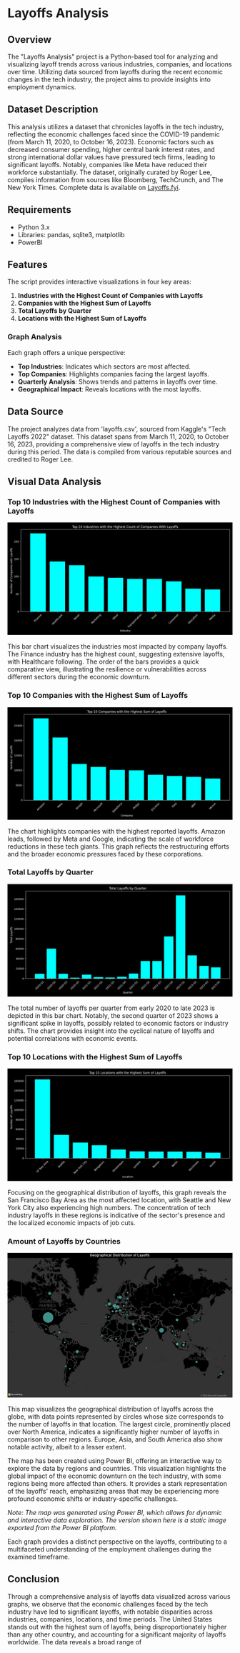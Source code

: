# Layoffs Analysis

## Overview
The "Layoffs Analysis" project is a Python-based tool for analyzing and visualizing layoff trends across various industries, 
companies, and locations over time. Utilizing data sourced from layoffs during the recent economic changes in the tech industry,
the project aims to provide insights into employment dynamics.

## Dataset Description
This analysis utilizes a dataset that chronicles layoffs in the tech industry, 
reflecting the economic challenges faced since the COVID-19 pandemic 
(from March 11, 2020, to October 16, 2023). Economic factors such as decreased consumer spending, 
higher central bank interest rates, and strong international dollar values have pressured tech firms, 
leading to significant layoffs. Notably, companies like Meta have reduced their workforce substantially. 
The dataset, originally curated by Roger Lee, compiles information from sources like Bloomberg, TechCrunch, 
and The New York Times. Complete data is available on [Layoffs.fyi](https://www.kaggle.com/datasets/swaptr/layoffs-2022/data).

## Requirements
- Python 3.x
- Libraries: pandas, sqlite3, matplotlib
- PowerBI

## Features
The script provides interactive visualizations in four key areas:
1. **Industries with the Highest Count of Companies with Layoffs**
2. **Companies with the Highest Sum of Layoffs**
3. **Total Layoffs by Quarter**
4. **Locations with the Highest Sum of Layoffs**

### Graph Analysis
Each graph offers a unique perspective:
- **Top Industries**: Indicates which sectors are most affected.
- **Top Companies**: Highlights companies facing the largest layoffs.
- **Quarterly Analysis**: Shows trends and patterns in layoffs over time.
- **Geographical Impact**: Reveals locations with the most layoffs.

## Data Source
The project analyzes data from 'layoffs.csv', sourced from Kaggle's "Tech Layoffs 2022" dataset. 
This dataset spans from March 11, 2020, to October 16, 2023, 
providing a comprehensive view of layoffs in the tech industry during this period. 
The data is compiled from various reputable sources and credited to Roger Lee.

## Visual Data Analysis

### Top 10 Industries with the Highest Count of Companies with Layoffs

![Top 10 Industries with the Highest Count of Companies with Layoffs](results/graph1.png)

This bar chart visualizes the industries most impacted by company layoffs. 
The Finance industry has the highest count, suggesting extensive layoffs, with Healthcare following. 
The order of the bars provides a quick comparative view, 
illustrating the resilience or vulnerabilities across different sectors during the economic downturn.

### Top 10 Companies with the Highest Sum of Layoffs

![Top 10 Companies with the Highest Sum of Layoffs](results/graph2.png)

The chart highlights companies with the highest reported layoffs. Amazon leads, 
followed by Meta and Google, indicating the scale of workforce reductions in these tech giants. 
This graph reflects the restructuring efforts and the broader economic pressures faced by these corporations.

### Total Layoffs by Quarter

![Total Layoffs by Quarter](results/graph3.png)

The total number of layoffs per quarter from early 2020 to late 2023 is depicted in this bar chart. 
Notably, the second quarter of 2023 shows a significant spike in layoffs, 
possibly related to economic factors or industry shifts. 
The chart provides insight into the cyclical nature of layoffs and potential correlations with economic events.

### Top 10 Locations with the Highest Sum of Layoffs

![Top 10 Locations with the Highest Sum of Layoffs](results/graph4.png)

Focusing on the geographical distribution of layoffs, 
this graph reveals the San Francisco Bay Area as the most affected location, 
with Seattle and New York City also experiencing high numbers. 
The concentration of tech industry layoffs in these regions is indicative of the sector's presence 
and the localized economic impacts of job cuts.

### Amount of Layoffs by Countries

![Amount of Layoffs by Countries](results/graph5.png)

This map visualizes the geographical distribution of layoffs across the globe, 
with data points represented by circles whose size corresponds to the number of layoffs in that location. 
The largest circle, prominently placed over North America, 
indicates a significantly higher number of layoffs in comparison to other regions. Europe, Asia, and South America 
also show notable activity, albeit to a lesser extent. 

The map has been created using Power BI, offering an interactive way to explore the data by regions and countries. 
This visualization highlights the global impact of the economic downturn on the tech industry, 
with some regions being more affected than others. It provides a stark representation of the layoffs' reach, 
emphasizing areas that may be experiencing more profound economic shifts or industry-specific challenges.

_Note: The map was generated using Power BI, which allows for dynamic and interactive data exploration. 
The version shown here is a static image exported from the Power BI platform._

Each graph provides a distinct perspective on the layoffs, 
contributing to a multifaceted understanding of the employment challenges during the examined timeframe.

## Conclusion

Through a comprehensive analysis of layoffs data visualized across various graphs, 
we observe that the economic challenges faced by the tech industry have led to significant layoffs, 
with notable disparities across industries, companies, locations, and time periods. 
The United States stands out with the highest sum of layoffs, being disproportionately higher than any other country, 
and accounting for a significant majority of layoffs worldwide. The data reveals a broad range of